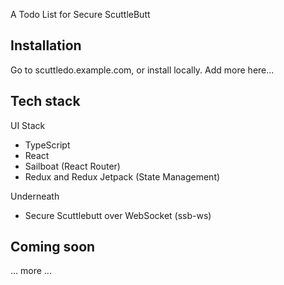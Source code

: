 A Todo List for Secure ScuttleButt

## Installation

Go to scuttledo.example.com, or install locally.
Add more here...

## Tech stack

UI Stack
- TypeScript
- React
- Sailboat (React Router)
- Redux and Redux Jetpack (State Management)

Underneath
- Secure Scuttlebutt over WebSocket (ssb-ws)

## Coming soon

... more ...